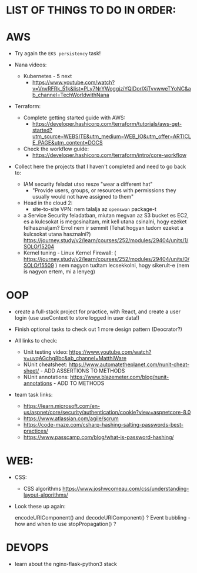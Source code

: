 # LIST OF THINGS TO DO IN ORDER:

# AWS
- Try again the `EKS persistency` task!

- Nana videos:
    - Kubernetes - 5 next 
        - https://www.youtube.com/watch?v=VnvRFRk_51k&list=PLy7NrYWoggjziYQIDorlXjTvvwweTYoNC&ab_channel=TechWorldwithNana

- Terraform:
    - Complete getting started guide with AWS:
        - https://developer.hashicorp.com/terraform/tutorials/aws-get-started?utm_source=WEBSITE&utm_medium=WEB_IO&utm_offer=ARTICLE_PAGE&utm_content=DOCS
    - Check the workflow guide: 
        - https://developer.hashicorp.com/terraform/intro/core-workflow

- Collect here the projects that I haven't completed and need to go back to:
    - IAM security feladat utso resze "wear a different hat"
        - "Provide users, groups, or resources with permissions they usually would not have assigned to them"
    - Head in the cloud 2:
        - site-to-site VPN: nem talalja az `openswan` package-t
    - a Service Security feladatban, miutan megvan az S3 bucket es EC2, es a kulcsokat is megcsinaltam, mit kell utana csinalni, hogy ezeket felhasznaljam? Errol nem ir semmit (Tehat hogyan tudom ezeket a kulcsokat utana hasznalni?)
    https://journey.study/v2/learn/courses/252/modules/29404/units/1/SOLO/15204
    - Kernel tuning - Linux Kernel Firewall: 
        ( https://journey.study/v2/learn/courses/252/modules/29404/units/0/SOLO/15509 )
        nem nagyon tudtam lecsekkolni, hogy sikerult-e (nem is nagyon ertem, mi a lenyeg)

# OOP

- create a full-stack project for practice, with React, and create a user login (use useContext to store logged in user data!)

- Finish optional tasks to check out 1 more design pattern (Deocrator?)

- All links to check:
    - Unit testing video: https://www.youtube.com/watch?v=uvqAGchg8bc&ab_channel=MatthiWare
    - NUnit cheatsheet: https://www.automatetheplanet.com/nunit-cheat-sheet/ - ADD ASSERTIONS TO METHODS
    - NUnit annotations: https://www.blazemeter.com/blog/nunit-annotations - ADD TO METHODS

- team task links:
    - https://learn.microsoft.com/en-us/aspnet/core/security/authentication/cookie?view=aspnetcore-8.0
    - https://www.atlassian.com/agile/scrum
    - https://code-maze.com/csharp-hashing-salting-passwords-best-practices/
    - https://www.passcamp.com/blog/what-is-password-hashing/

# WEB:

- CSS:
    - CSS algorithms https://www.joshwcomeau.com/css/understanding-layout-algorithms/

- Look these up again:

    encodeURIComponent() and decodeURIComponent() ?
    Event bubbling - how and when to use stopPropagation() ?

# DEVOPS

- learn about the nginx-flask-python3 stack